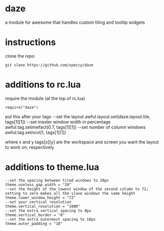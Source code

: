 daze
====

a module for awesome that handles custom tiling and tooltip widgets

instructions
=============

clone the repo

    git clone https://github.com/speccy/daze

additions to rc.lua
===================
require the module (at the top of rc.lua)

    require("daze") 

put this after your tags
    --set the layout
    awful.layout.set(daze.layout.tile, tags[1][1]) 
    --set master window width in percentage
    awful.tag.setmwfact(0.7, tags[1][1])
    --set number of column windows
    awful.tag.setncol(1, tags[1][1])

where x and y tags[x][y] are the workspace and screen you want the layout to work on, respectively

additions to theme.lua
======================
    --set the spacing between tiled windows to 20px
    theme.useless_gap_width = "20"
    --set the height of the lowest window of the second column to 72; setting to zero makes all the slave windows the same height
    theme.lower_window_height = "72"
    --set your vertical resolution
    theme.vertical_resolution = "1080"
    --set the extra vertical spacing to 8px
    theme.vertical_border = "8"
    --set the extra outermost spacing to 18px
    theme.outer_padding = "18"


